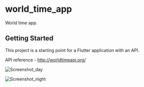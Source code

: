 # world_time_app

World time app.

## Getting Started

This project is a starting point for a Flutter application with an API.

API reference - http://worldtimeapi.org/

![Screenshot_day](https://user-images.githubusercontent.com/62836983/171903459-85cd886c-5c91-4120-934f-8abe5389f27f.jpg)

![Screenshot_night](https://user-images.githubusercontent.com/62836983/171903466-b89f9e04-5e56-4a14-8af2-514a71b9509b.jpg)
